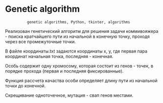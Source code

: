# Genetic algorithm
              genetic algorithms, Python, tkinter, algorithms

Реализован генетический алгоритм для решения задачи коммивояжера - поиска кратчайшего пути из начальной в конечную точку, проходя через все промежуточные точки.

В файле координаты.txt задаются координаты x, y, где первая пара координат начальная точка, последняя - конечная.

Особь содержит одну хромосому, которая состоит из генов - точек, в порядке прохода (первая и последняя фиксированные).

Функция рассчета качаства особи определяет длину пути из начальной точки до конечной.

Скрещивание одноточечное, мутация - свап генов местами.
